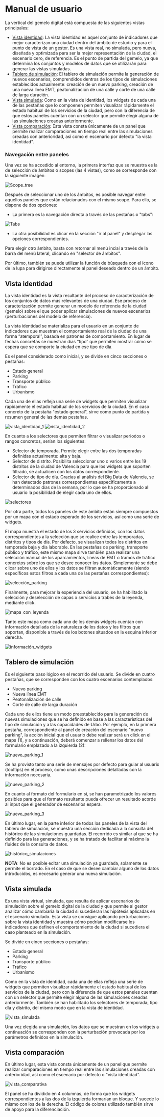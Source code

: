 # Manual de usuario

La vertical del gemelo digital está compuesta de las siguientes vistas principales:

- [Vista identidad](#vista-identidad): La vista identidad es aquel conjunto de indicadores que mejor caracterizan una ciudad dentro del ámbito de estudio y para el punto de vista de un gestor. Es una vista real, no simulada, pero nueva, diseñada y optimizada para ser la mejor representación de la ciudad, el escenario cero, de referencia. Es el punto de partida del gemelo, ya que determina los conjuntos y modelos de datos que se utilizarán para generar las vistas simuladas.
- [Tablero de simulación](#tablero-de-simulación): El tablero de simulación permite la generación de nuevos escenarios, comprendidos dentros de los tipos de simulaciones establecidos actualmente: creación de un nuevo parking, creación de una nueva línea EMT, peatonalización de una calle y corte de una calle de larga duración.
- [Vista simulada](#vista-simulada): Como en la vista de identidad, los widgets de cada una de las pestañas que lo compoenen permiten visualizar rápidamente el estado habitual de los servicios de la ciudad, pero con la diferencia de que estos paneles cuentan con un selector que permite elegir alguna de las simulaciones creadas anteriormente.
- [Vista comparación](#vista-comparación): Esta vista consta únicamente de un panel que permite realizar comparaciones en tiempo real entre las simulaciones creadas con anterioridad, así como el escenario por defecto "la vista identidad".

### Navegación entre paneles

Una vez se ha accedido al entorno, la primera interfaz que se muestra es la de selección de ámbitos o scopes (las 4 vistas), como se corresponde con la siguiente imagen:

![Scope_tree](scope_tree.png)

Después de seleccionar uno de los ámbitos, es posible navegar entre aquellos paneles que están relacionados con el mismo scope. Para ello, se dispone de dos opciones: 

- La primera es la navegación directa a través de las pestañas o "tabs":

![Tabs](tabs.png)

- La otra posibilidad es clicar en la sección "ir al panel" y desplegar las opciones correspondientes. 

Para elegir otro ámbito, basta con retornar al menú incial a través de la barra del menú lateral, clicando en "selector de ámbitos".

Por último, también se puede utilizar la función de búsqueda con el icono de la lupa para dirigirse directamente al panel deseado dentro de un ámbito.

## Vista identidad

 La vista identidad es la vista resultante del proceso de caracterización de los conjuntos de datos más relevantes de una ciudad. Ese proceso de caracterización permite generar un modelo de referencia de la ciudad (gemelo) sobre el que poder aplicar simulaciones de nuevos escenarios (perturbaciones del modelo de referencia).​

 La vista identidad se materializa para el usuario en un conjunto de indicadores que muestran el comportamiento real de la ciudad de una forma “atemporal”, basada en patrones de comportamiento. En lugar de fechas concretas se muestran días “tipo” que permiten mostrar cómo se espera que se comporte la ciudad en ese tipo de día. 
 
 Es el panel considerado como inicial, y se divide en cinco secciones o pestañas:

- Estado general
- Parking
- Transporte público
- Tráfico
- Urbanismo

Cada una de ellas refleja una serie de widgets que permiten visualizar rápidamente el estado habitual de los servicios de la ciudad. En el caso concreto de la pestaña "estado general", sirve como punto de partida y resumen general de las demás pestañas.

![vista_identidad_1](https://github.com/warpcomdev/digitaltwin-vertical/assets/127782936/8258514b-7383-4690-9368-1542bdf6125d)
![vista_identidad_2](https://github.com/warpcomdev/digitaltwin-vertical/assets/127782936/372e9a6b-0459-4d7f-8301-9854cba76e11)

En cuanto a los selectores que permiten filtrar o visualizar periodos o rangos concretos, serían los siguientes:

- Selector de temporada. Permite elegir entre las dos temporadas definidas actualmente: alta y baja.
- Selector de distrito. Posibilita seleccionar uno o varios entre los 19 distritos de la ciudad de Valencia para que los widgets que soporten filtrado, se actualicen con los datos correspondiente.
- Selector de tipo de día. Gracias al análisis del Big Data de Valencia, se han detectado patrones correspondientes específicamente a determinados días de la semana, por lo que se ha proporcionado al usuario la posibilidad de elegir cada uno de ellos.

![selectores](https://github.com/warpcomdev/digitaltwin-vertical/assets/127782936/ab56b9ac-9786-4802-a628-6c1bbeec7b2d)

Por otra parte, todos los paneles de este ámbito están siempre compuestos por un mapa con el estado esperado de los servicios, así como una serie de widgets.

El mapa muestra el estado de los 3 servicios definidos, con los datos correspondientes a la selección que se realice entre las temporadas, distritos y tipos de día. Por defecto, se visualizan todos los distritos en temporada baja y día laborable.
En las pestañas de parking, transporte público y tráfico, este mismo mapa sirve también para realizar una selección manual de los aparcamientos, líneas de EMT o tramos de tráfico concretos sobre los que se desee conocer los datos. Simplemente se debe clicar sobre uno de ellos y los datos se filtran automáticamente (siendo específicos estos filtros a cada una de las pestañas correspondientes):

![selección_parking](https://github.com/warpcomdev/digitaltwin-vertical/assets/127782936/76cca4c3-6eaa-4564-af05-fda36692af06)


Finalmente, para mejorar la experiencia del usuario, se  ha habilitado la selección y deselección de capas o servicios a trabés de la leyenda, mediante click.

![mapa_con_leyenda](https://github.com/warpcomdev/digitaltwin-vertical/assets/127782936/8e4438a9-3b55-46a6-92e3-44fc5e496ac7)

Tanto este mapa como cada uno de los demás widgets cuentan con información detallada de la naturaleza de los datos y los filtros que soportan, disponible a través de los botones situados en la esquina inferior derecha.

![información_widgets](https://github.com/warpcomdev/digitaltwin-vertical/assets/127782936/e57695fc-53e2-4970-883c-ae727b88a99b)

## Tablero de simulación

 Es el siguiente paso lógico en el recorrido del usuario.
 Se divide en cuatro pestañas, que se corresponden con los cuatro escenarios contemplados:

- Nuevo parking
- Nueva línea EMT
- Peatonalización de calle
- Corte de calle de larga duración

Cada uno de ellos tiene un modo preestablecido para la generación de nuevas simulaciones que se ha definido en base a las características del tipo de simulación y a las capacidades de Urbo. Por ejemplo, en la primera pestaña, correspondiente al panel de creación del escenario "nuevo parking", la acción inicial que el usuario debe realizar será un click en el mapa (1), y a continuación, deberá comenzar a rellenar los datos del formulario emplazado a la izquierda (2):

![nuevo_parking_1](https://github.com/warpcomdev/digitaltwin-vertical/assets/127782936/f0f5cec2-7f9b-46e3-933e-6da209813858)

Se ha provisto tanto una serie de mensajes por defecto para guiar al usuario (tooltips) en el proceso, como unas descripciones detalladas con la información necesaria. 

![nuevo_parking_2](https://github.com/warpcomdev/digitaltwin-vertical/assets/127782936/d2f46d24-46ee-4145-a94c-56a37df355f2)

En cuanto al formato del formulario en sí, se han parametrizado los valores posibles para que el formato resultante pueda ofrecer un resultado acorde al input que el generador de escenarios espera.

![nuevo_parking_3](https://github.com/warpcomdev/digitaltwin-vertical/assets/127782936/41ac127d-df7f-4c7a-8336-c16e5d9390b0)

En último lugar, en la parte inferior de todos los paneles de la vista del tablero de simulación, se muestra una sección dedicada a la consulta del histórico de las simulaciones guardadas.
El recorrido es similar al que se ha definido para las generaciones, y se ha tratado de facilitar al máximo la fluidez de la consulta de datos.

![histórico_simulaciones](https://github.com/warpcomdev/digitaltwin-vertical/assets/127782936/80d9e550-b1a4-4ceb-a381-6fa3dd5d66d4)

**NOTA**: No es posible editar una simulación ya guardada, solamente se permite el borrado. En el caso de que se desee cambiar alguno de los datos introducidos, es necesario generar una nueva simulación.

## Vista simulada

 Es una vista virtual, simulada, que resulta de aplicar escenarios de simulación sobre el gemelo digital de la ciudad y que permite al gestor analizar cómo cambiaría la ciudad si sucedieran las hipótesis aplicadas en el escenario simulado.
 Esta vista se consigue aplicando perturbaciones sobre la vista identidad y muestra cómo podrían modificarse los indicadores que definen el comportamiento de la ciudad si sucediera el caso planteado en la simulación.​
  
 Se divide en cinco secciones o pestañas:

- Estado general
- Parking
- Transporte público
- Tráfico
- Urbanismo

Como en la vista de identidad, cada una de ellas refleja una serie de widgets que permiten visualizar rápidamente el estado habitual de los servicios de la ciudad, pero con la diferencia de que estos paneles cuentan con un selector que permite elegir alguna de las simulaciones creadas anteriormente. También se han habilitado los selectores de temporada, tipo día y distrito, del mismo modo que en la vista de identidad.

![vista_simulada](https://github.com/warpcomdev/digitaltwin-vertical/assets/127782936/5ac6afe0-f4ff-464f-a585-d6afd56969e6)

Una vez elegida una simulación, los datos que se muestran en los widgets a continuación se corresponden con la perturbación provocada por los parámetros definidos en la simulación. 

## Vista comparación

En último lugar, esta vista consta únicamente de un panel que permite realizar comparaciones en tiempo real entre las simulaciones creadas con anterioridad, así como el escenario por defecto o "vista identidad".

![vista_comparativa](https://github.com/warpcomdev/digitaltwin-vertical/assets/127782936/5ef24407-fad8-48da-9be9-e3d96cf6ce0a)

El panel se ha dividido en 4 columnas, de forma que los widgets correspondientes a las dos de la izquierda formarían un bloque. Y sucede lo mismo con los de la derecha. El código de colores utilizado también sirve de apoyo para la diferenciación.






